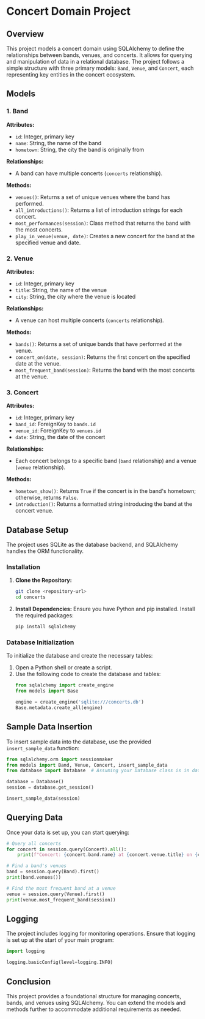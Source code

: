 # Concert Domain Project

## Overview

This project models a concert domain using SQLAlchemy to define the relationships between bands, venues, and concerts. It allows for querying and manipulation of data in a relational database. The project follows a simple structure with three primary models: `Band`, `Venue`, and `Concert`, each representing key entities in the concert ecosystem.

## Models

### 1. Band

**Attributes:**
- `id`: Integer, primary key
- `name`: String, the name of the band
- `hometown`: String, the city the band is originally from

**Relationships:**
- A band can have multiple concerts (`concerts` relationship).
  
**Methods:**
- `venues()`: Returns a set of unique venues where the band has performed.
- `all_introductions()`: Returns a list of introduction strings for each concert.
- `most_performances(session)`: Class method that returns the band with the most concerts.
- `play_in_venue(venue, date)`: Creates a new concert for the band at the specified venue and date.

### 2. Venue

**Attributes:**
- `id`: Integer, primary key
- `title`: String, the name of the venue
- `city`: String, the city where the venue is located

**Relationships:**
- A venue can host multiple concerts (`concerts` relationship).

**Methods:**
- `bands()`: Returns a set of unique bands that have performed at the venue.
- `concert_on(date, session)`: Returns the first concert on the specified date at the venue.
- `most_frequent_band(session)`: Returns the band with the most concerts at the venue.

### 3. Concert

**Attributes:**
- `id`: Integer, primary key
- `band_id`: ForeignKey to `bands.id`
- `venue_id`: ForeignKey to `venues.id`
- `date`: String, the date of the concert

**Relationships:**
- Each concert belongs to a specific band (`band` relationship) and a venue (`venue` relationship).

**Methods:**
- `hometown_show()`: Returns `True` if the concert is in the band's hometown; otherwise, returns `False`.
- `introduction()`: Returns a formatted string introducing the band at the concert venue.

## Database Setup

The project uses SQLite as the database backend, and SQLAlchemy handles the ORM functionality. 

### Installation

1. **Clone the Repository:**
   ```bash
   git clone <repository-url>
   cd concerts
   ```

2. **Install Dependencies:**
   Ensure you have Python and pip installed. Install the required packages:
   ```bash
   pip install sqlalchemy
   ```

### Database Initialization

To initialize the database and create the necessary tables:

1. Open a Python shell or create a script.
2. Use the following code to create the database and tables:
   ```python
   from sqlalchemy import create_engine
   from models import Base

   engine = create_engine('sqlite:///concerts.db')
   Base.metadata.create_all(engine)
   ```

## Sample Data Insertion

To insert sample data into the database, use the provided `insert_sample_data` function:

```python
from sqlalchemy.orm import sessionmaker
from models import Band, Venue, Concert, insert_sample_data
from database import Database  # Assuming your Database class is in database.py

database = Database()
session = database.get_session()

insert_sample_data(session)
```

## Querying Data

Once your data is set up, you can start querying:

```python
# Query all concerts
for concert in session.query(Concert).all():
    print(f"Concert: {concert.band.name} at {concert.venue.title} on {concert.date}")

# Find a band's venues
band = session.query(Band).first()
print(band.venues())

# Find the most frequent band at a venue
venue = session.query(Venue).first()
print(venue.most_frequent_band(session))
```

## Logging

The project includes logging for monitoring operations. Ensure that logging is set up at the start of your main program:

```python
import logging

logging.basicConfig(level=logging.INFO)
```

## Conclusion

This project provides a foundational structure for managing concerts, bands, and venues using SQLAlchemy. You can extend the models and methods further to accommodate additional requirements as needed.
